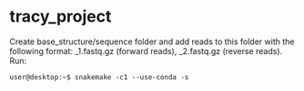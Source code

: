 # tracy_project
Create base_structure/sequence folder and add reads to this folder with the following format: _1.fastq.gz (forward reads), _2.fastq.gz (reverse reads).
Run:</p>
```console
user@desktop:~$ snakemake -c1 --use-conda -s
```
